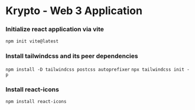 # Krypto - Web 3 Application

### Initialize react application via vite

`npm init vite@latest`

### Install tailwindcss and its peer dependencies

`npm install -D tailwindcss postcss autoprefixer`
`npx tailwindcss init -p`

### Install react-icons
`npm install react-icons`
